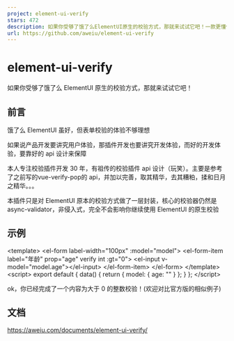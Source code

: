 ```yaml
---
project: element-ui-verify
stars: 472
description: 如果你受够了饿了么ElementUI原生的校验方式，那就来试试它吧！一款更懂你的校验插件
url: https://github.com/aweiu/element-ui-verify
---
```


element-ui-verify
=================

如果你受够了饿了么 ElementUI 原生的校验方式，那就来试试它吧！

前言
--

饿了么 ElementUI 虽好，但表单校验的体验不够理想

如果说产品开发要讲究用户体验，那插件开发也要讲究开发体验，而好的开发体验，要靠好的 api 设计来保障

本人专注校验插件开发 30 年，有祖传的校验插件 api 设计（玩笑）。主要是参考了之前写的vue-verify-pop的 api，并加以完善，取其精华，去其糟粕，揉和日月之精华。。。

本插件只是对 ElementUI 原本的校验方式做了一层封装，核心的校验器仍然是async-validator，非侵入式，完全不会影响你继续使用 ElementUI 的原生校验

示例
--

<template\>
  <el-form label-width\="100px" :model\="model"\>
    <el-form-item label\="年龄" prop\="age" verify int :gt\="0"\>
      <el-input v-model\="model.age"\></el-input\>
    </el-form-item\>
  </el-form\>
</template\>
<script\>
  export default {
    data() {
      return {
        model: {
          age: ""
        }
      };
    }
  };
</script\>

ok，你已经完成了一个内容为大于 0 的整数校验！(欢迎对比官方版的相似例子)

文档
--

https://aweiu.com/documents/element-ui-verify/
